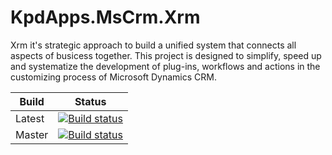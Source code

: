 # KpdApps.MsCrm.Xrm

Xrm it's strategic approach to build a unified system that connects all aspects of busicess together. This project is designed to simplify, speed up and systematize the development of plug-ins, workflows and actions in the customizing process of Microsoft Dynamics CRM. 

| Build | Status |
| ------ | ------ |
| Latest | [![Build status](https://ci.appveyor.com/api/projects/status/wliv023f7dqfarsg?svg=true)](https://ci.appveyor.com/project/KpdAppsProject/mscrm-xrm) |
| Master | [![Build status](https://ci.appveyor.com/api/projects/status/wliv023f7dqfarsg/branch/master?svg=true)](https://ci.appveyor.com/project/KpdAppsProject/mscrm-xrm/branch/master) |